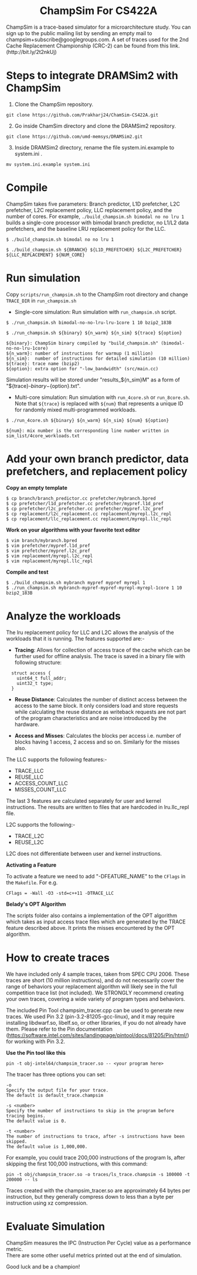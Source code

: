 <p align="center">
  <h1 align="center"> ChampSim For CS422A </h1>
  <p> ChampSim is a trace-based simulator for a microarchitecture study. You can sign up to the public mailing list by sending an empty mail to champsim+subscribe@googlegroups.com. A set of traces used for the 2nd Cache Replacement Championship (CRC-2) can be found from this link. (http://bit.ly/2t2nkUj) <p>
</p>

# Steps to integrate DRAMSim2 with ChampSim
1. Clone the ChampSim repository.
```
git clone https://github.com/Prakharj24/ChamSim-CS422A.git
```
2. Go inside ChamSim directory and clone the DRAMSim2 repository.
```
git clone https://github.com/umd-memsys/DRAMSim2.git
```

3. Inside DRAMSim2 directory, rename the file system.ini.example to system.ini .
```
mv system.ini.example system.ini
```

# Compile

ChampSim takes five parameters: Branch predictor, L1D prefetcher, L2C prefetcher, L2C replacement policy, LLC replacement policy, and the number of cores. 
For example, `./build_champsim.sh bimodal no no lru 1` builds a single-core processor with bimodal branch predictor, no L1/L2 data prefetchers, and the baseline LRU replacement policy for the LLC.
```
$ ./build_champsim.sh bimodal no no lru 1

$ ./build_champsim.sh ${BRANCH} ${L1D_PREFETCHER} ${L2C_PREFETCHER} ${LLC_REPLACEMENT} ${NUM_CORE}
```

# Run simulation

Copy `scripts/run_champsim.sh` to the ChampSim root directory and change `TRACE_DIR` in `run_champsim.sh` <br>

* Single-core simulation: Run simulation with `run_champsim.sh` script.

```
$ ./run_champsim.sh bimodal-no-no-lru-lru-1core 1 10 bzip2_183B

$ ./run_champsim.sh ${binary} ${n_warm} ${n_sim} ${trace} ${option}

${binary}: ChampSim binary compiled by "build_champsim.sh" (bimodal-no-no-lru-1core)
${n_warm}: number of instructions for warmup (1 million)
${n_sim}:  number of instructinos for detailed simulation (10 million)
${trace}: trace name (bzip2)
${option}: extra option for "-low_bandwidth" (src/main.cc)
```
Simulation results will be stored under "results_${n_sim}M" as a form of "${trace}-${binary}-${option}.txt".<br> 

* Multi-core simulation: Run simulation with `run_4core.sh` or `run_8core.sh`. <br>
Note that `${trace}` is replaced with `${num}` that represents a unique ID for randomly mixed multi-programmed workloads. 

```
$ ./run_4core.sh ${binary} ${n_warm} ${n_sim} ${num} ${option}

${num}: mix number is the corresponding line number written in sim_list/4core_workloads.txt
```

# Add your own branch predictor, data prefetchers, and replacement policy
**Copy an empty template**
```
$ cp branch/branch_predictor.cc prefetcher/mybranch.bpred
$ cp prefetcher/l1d_prefetcher.cc prefetcher/mypref.l1d_pref
$ cp prefetcher/l2c_prefetcher.cc prefetcher/mypref.l2c_pref
$ cp replacement/l2c_replacement.cc replacement/myrepl.l2c_repl
$ cp replacement/llc_replacement.cc replacement/myrepl.llc_repl
```

**Work on your algorithms with your favorite text editor**
```
$ vim branch/mybranch.bpred
$ vim prefetcher/mypref.l1d_pref
$ vim prefetcher/mypref.l2c_pref
$ vim replacement/myrepl.l2c_repl
$ vim replacement/myrepl.llc_repl
```

**Compile and test**
```
$ ./build_champsim.sh mybranch mypref mypref myrepl 1
$ ./run_champsim.sh mybranch-mypref-mypref-myrepl-myrepl-1core 1 10 bzip2_183B
```
# Analyze the workloads

The lru replacement policy for LLC and L2C allows the analysis of the workloads that it is
running. The features supported are:-

* **Tracing**: Allows for collection of access trace of the cache which can be further used for
  offline analysis. The trace is saved in a binary file with following structure:

```
  struct access {
    uint64_t full_addr;
    uint32_t type;
  }
```
* **Reuse Distance**: Calculates the number of distinct access between the access to the same block.
    It only considers load and store requests while calculating the reuse distance as writeback requests
    are not part of the program characteristics and are noise introduced by the hardware.

* **Access and Misses**: Calculates the blocks per access i.e. number of blocks having 1 access, 2 access and so on.
    Similarly for the misses also.

The LLC supports the following features:-
* TRACE_LLC
* REUSE_LLC
* ACCESS_COUNT_LLC
* MISSES_COUNT_LLC

The last 3 features are calculated separately for user and kernel instructions. The results are written to files that are
hardcoded in lru.llc_repl file.

L2C supports the following:-
* TRACE_L2C
* REUSE_L2C

L2C does not differentiate between user and kernel instructions.

**Activating a Feature**

To activate a feature we need to add "-DFEATURE_NAME" to the `CFlags` in the `Makefile`. For e.g.

```
CFlags = -Wall -O3 -std=c++11 -DTRACE_LLC
```

**Belady's OPT Algorithm**

The scripts folder also contains a implementation of the OPT algorithm which takes as input access trace files
which are generated by the TRACE feature described above. It prints the misses encountered by the OPT algorithm.

# How to create traces

We have included only 4 sample traces, taken from SPEC CPU 2006. These 
traces are short (10 million instructions), and do not necessarily cover the range of behaviors your 
replacement algorithm will likely see in the full competition trace list (not
included).  We STRONGLY recommend creating your own traces, covering
a wide variety of program types and behaviors.

The included Pin Tool champsim_tracer.cpp can be used to generate new traces.
We used Pin 3.2 (pin-3.2-81205-gcc-linux), and it may require 
installing libdwarf.so, libelf.so, or other libraries, if you do not already 
have them. Please refer to the Pin documentation (https://software.intel.com/sites/landingpage/pintool/docs/81205/Pin/html/)
for working with Pin 3.2.


**Use the Pin tool like this**
```
pin -t obj-intel64/champsim_tracer.so -- <your program here>
```

The tracer has three options you can set:
```
-o
Specify the output file for your trace.
The default is default_trace.champsim

-s <number>
Specify the number of instructions to skip in the program before tracing begins.
The default value is 0.

-t <number>
The number of instructions to trace, after -s instructions have been skipped.
The default value is 1,000,000.
```
For example, you could trace 200,000 instructions of the program ls, after
skipping the first 100,000 instructions, with this command:
```
pin -t obj/champsim_tracer.so -o traces/ls_trace.champsim -s 100000 -t 200000 -- ls
```
Traces created with the champsim_tracer.so are approximately 64 bytes per instruction,
but they generally compress down to less than a byte per instruction using xz compression.

# Evaluate Simulation

ChampSim measures the IPC (Instruction Per Cycle) value as a performance metric. <br>
There are some other useful metrics printed out at the end of simulation. <br>

Good luck and be a champion! <br>
